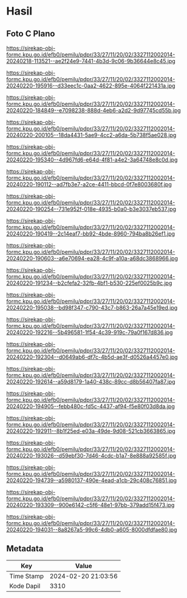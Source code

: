 # Hasil

## Foto C Plano

https://sirekap-obj-formc.kpu.go.id/efb0/pemilu/pdpr/33/27/11/20/02/3327112002014-20240218-113521--ae2f24e9-7441-4b3d-9c06-9b36644e8c45.jpg

https://sirekap-obj-formc.kpu.go.id/efb0/pemilu/pdpr/33/27/11/20/02/3327112002014-20240220-195916--d33eec1c-0aa2-4622-895e-4064f221431a.jpg

https://sirekap-obj-formc.kpu.go.id/efb0/pemilu/pdpr/33/27/11/20/02/3327112002014-20240220-184849--e7098238-888d-4eb6-a2d2-9d97745cd55b.jpg

https://sirekap-obj-formc.kpu.go.id/efb0/pemilu/pdpr/33/27/11/20/02/3327112002014-20240220-200105--18da4431-5ae9-4cc2-a6da-5b738f5ae028.jpg

https://sirekap-obj-formc.kpu.go.id/efb0/pemilu/pdpr/33/27/11/20/02/3327112002014-20240220-195340--4d967fd6-e64d-4f81-a4e2-3a64748e8c0d.jpg

https://sirekap-obj-formc.kpu.go.id/efb0/pemilu/pdpr/33/27/11/20/02/3327112002014-20240220-190112--ad7fb3e7-a2ce-4411-bbcd-0f7e8003680f.jpg

https://sirekap-obj-formc.kpu.go.id/efb0/pemilu/pdpr/33/27/11/20/02/3327112002014-20240220-190254--731e952f-018e-4935-b0a0-b3e3037eb537.jpg

https://sirekap-obj-formc.kpu.go.id/efb0/pemilu/pdpr/33/27/11/20/02/3327112002014-20240220-190419--2c14eaf7-bb92-4bde-8960-794ba8b26ef1.jpg

https://sirekap-obj-formc.kpu.go.id/efb0/pemilu/pdpr/33/27/11/20/02/3327112002014-20240220-190603--a6e70694-ea28-4c9f-a10a-a68dc3868966.jpg

https://sirekap-obj-formc.kpu.go.id/efb0/pemilu/pdpr/33/27/11/20/02/3327112002014-20240220-191234--b2cfefa2-32fb-4bf1-b530-225ef0025b9c.jpg

https://sirekap-obj-formc.kpu.go.id/efb0/pemilu/pdpr/33/27/11/20/02/3327112002014-20240220-195038--bd98f347-c790-43c7-b863-26a7a45e19ed.jpg

https://sirekap-obj-formc.kpu.go.id/efb0/pemilu/pdpr/33/27/11/20/02/3327112002014-20240220-192216--5b496581-1f54-4c39-919c-79a0f167d836.jpg

https://sirekap-obj-formc.kpu.go.id/efb0/pemilu/pdpr/33/27/11/20/02/3327112002014-20240220-192304--d0649ab6-df7c-4b5d-ae3f-d0526a4457e0.jpg

https://sirekap-obj-formc.kpu.go.id/efb0/pemilu/pdpr/33/27/11/20/02/3327112002014-20240220-192614--a59d8179-1a40-438c-89cc-d8b56407fa87.jpg

https://sirekap-obj-formc.kpu.go.id/efb0/pemilu/pdpr/33/27/11/20/02/3327112002014-20240220-194905--febb480c-fd5c-4437-af94-f5e80f03d8da.jpg

https://sirekap-obj-formc.kpu.go.id/efb0/pemilu/pdpr/33/27/11/20/02/3327112002014-20240220-192911--8b1f25ed-e03a-49de-9d08-521cb3663865.jpg

https://sirekap-obj-formc.kpu.go.id/efb0/pemilu/pdpr/33/27/11/20/02/3327112002014-20240220-193026--d59ebf30-7d46-4cdc-b1a7-8e888a92585f.jpg

https://sirekap-obj-formc.kpu.go.id/efb0/pemilu/pdpr/33/27/11/20/02/3327112002014-20240220-194739--a5980137-490e-4ead-a1cb-29c408c76851.jpg

https://sirekap-obj-formc.kpu.go.id/efb0/pemilu/pdpr/33/27/11/20/02/3327112002014-20240220-193309--900e6142-c5f6-48e1-97bb-379add15f473.jpg

https://sirekap-obj-formc.kpu.go.id/efb0/pemilu/pdpr/33/27/11/20/02/3327112002014-20240220-194031--8a8267a5-99c6-4db0-a605-8000dfdfae80.jpg


## Metadata

| Key        | Value               |
| ---------- | ------------------- |
| Time Stamp | 2024-02-20 21:03:56 |
| Kode Dapil | 3310                |



